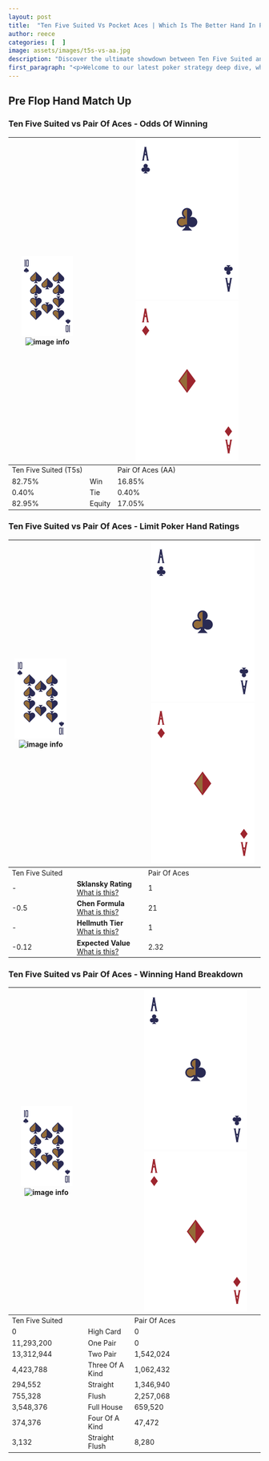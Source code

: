 ```yaml
---
layout: post
title:  "Ten Five Suited Vs Pocket Aces | Which Is The Better Hand In Poker? A Complete Guide"
author: reece
categories: [  ]
image: assets/images/t5s-vs-aa.jpg
description: "Discover the ultimate showdown between Ten Five Suited and Pair Of Aces in poker! Uncover the odds, strategies, and scenarios where one hand triumphs over the other. Get ready to up your poker game with this thrilling analysis."
first_paragraph: "<p>Welcome to our latest poker strategy deep dive, where we're pitting two distinct hands against each other in a high-stakes showdown: Ten Five Suited vs Pair Of Aces.</p><p>In the dynamic world of poker, every decision counts, and knowing which hand holds the upper hand is key to your success at the table.</p><p>In this article, we'll dissect these two hands, explore the scenarios where one dominates the other, and equip you with the knowledge to make strategic choices that can tip the odds in your favor.</p><p>Get ready to unravel the intriguing dynamics of these poker hands and elevate your game to new heights.</p>"
---
```




[comment]: # (sp0)

## Pre Flop Hand Match Up

<div class="table hand-ratings" markdown="1"> 



### Ten Five Suited vs Pair Of Aces - Odds Of Winning


    
| ![image info](assets/images/hand1/T.png) ![image info](assets/images/hand1/5s.png) |  | ![image info](assets/images/hand2/A.png) ![image info](assets/images/hand2/Ao.png) |
| -------- | -------- | -------- |
| Ten Five Suited (T5s) |  | Pair Of Aces (AA) |
| 82.75% | Win | 16.85% |
| 0.40% | Tie | 0.40% |
| 82.95% | Equity | 17.05% |




[comment]: # (sp1)



### Ten Five Suited vs Pair Of Aces - Limit Poker Hand Ratings


    
| ![image info](assets/images/hand1/T.png) ![image info](assets/images/hand1/5s.png) |  | ![image info](assets/images/hand2/A.png) ![image info](assets/images/hand2/Ao.png) |
| -------- | -------- | -------- |
| Ten Five Suited |  | Pair Of Aces |
| - | **Sklansky Rating** [What is this?](/sklansky-rating-explained) | 1 |
| -0.5 | **Chen Formula** [What is this?](/chen-formula-explained) | 21 |
| - | **Hellmuth Tier** [What is this?](/Hellmuth-tier-explained) | 1 |
| -0.12 | **Expected Value** [What is this?](/expected-value-explained) | 2.32 |




[comment]: # (sp2)



### Ten Five Suited vs Pair Of Aces - Winning Hand Breakdown


    
| ![image info](assets/images/hand1/T.png) ![image info](assets/images/hand1/5s.png) |  | ![image info](assets/images/hand2/A.png) ![image info](assets/images/hand2/Ao.png) |
| -------- | -------- | -------- |
| Ten Five Suited |  | Pair Of Aces |
| 0 | High Card | 0 |
| 11,293,200 | One Pair | 0 |
| 13,312,944 | Two Pair | 1,542,024 |
| 4,423,788 | Three Of A Kind | 1,062,432 |
| 294,552 | Straight | 1,346,940 |
| 755,328 | Flush | 2,257,068 |
| 3,548,376 | Full House | 659,520 |
| 374,376 | Four Of A Kind | 47,472 |
| 3,132 | Straight Flush | 8,280 |




[comment]: # (sp3)



</div>

[comment]: # (sp4)



[comment]: # (sp5)

